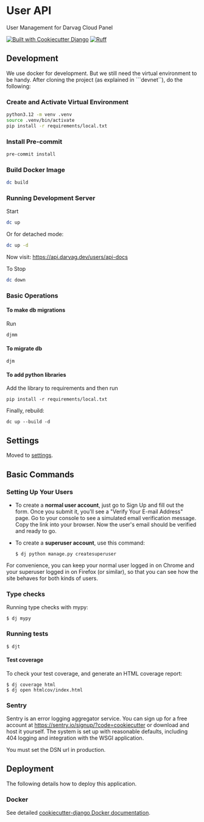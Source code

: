 # User API

User Management for Darvag Cloud Panel

[![Built with Cookiecutter Django](https://img.shields.io/badge/built%20with-Cookiecutter%20Django-ff69b4.svg?logo=cookiecutter)](https://github.com/cookiecutter/cookiecutter-django/)
[![Ruff](https://img.shields.io/endpoint?url=https://raw.githubusercontent.com/astral-sh/ruff/main/assets/badge/v2.json)](https://github.com/astral-sh/ruff)

## Development
We use docker for development. But we still need the virtual environment to be handy.
After cloning the project (as explained in ```devnet``), do the following:

### Create and Activate Virtual Environment

```bash
python3.12 -m venv .venv
source .venv/bin/activate
pip install -r requirements/local.txt
```

### Install Pre-commit
```bash
pre-commit install
```

### Build Docker Image
```bash
dc build
```

### Running Development Server
Start
```bash
dc up
```

Or for detached mode:
```bash
dc up -d
```

Now visit:
https://api.darvag.dev/users/api-docs


To Stop

```bash
dc down
```

### Basic Operations
#### To make db migrations
Run
```commandline
djmm
```
#### To migrate db
```commandline
djm
```
#### To add python libraries
Add the library to requirements and then run
```commandline
pip install -r requirements/local.txt
```
Finally, rebuild:
```commandline
dc up --build -d
```

## Settings

Moved to [settings](http://cookiecutter-django.readthedocs.io/en/latest/settings.html).

## Basic Commands

### Setting Up Your Users

- To create a **normal user account**, just go to Sign Up and fill out the form. Once you submit it, you'll see a "Verify Your E-mail Address" page. Go to your console to see a simulated email verification message. Copy the link into your browser. Now the user's email should be verified and ready to go.

- To create a **superuser account**, use this command:

      $ dj python manage.py createsuperuser

For convenience, you can keep your normal user logged in on Chrome and your superuser logged in on Firefox (or similar), so that you can see how the site behaves for both kinds of users.

### Type checks

Running type checks with mypy:

    $ dj mypy


### Running tests

    $ djt


#### Test coverage

To check your test coverage, and generate an HTML coverage report:

    $ dj coverage html
    $ dj open htmlcov/index.html


### Sentry

Sentry is an error logging aggregator service. You can sign up for a free account at <https://sentry.io/signup/?code=cookiecutter> or download and host it yourself.
The system is set up with reasonable defaults, including 404 logging and integration with the WSGI application.

You must set the DSN url in production.

## Deployment

The following details how to deploy this application.

### Docker

See detailed [cookiecutter-django Docker documentation](http://cookiecutter-django.readthedocs.io/en/latest/deployment-with-docker.html).
